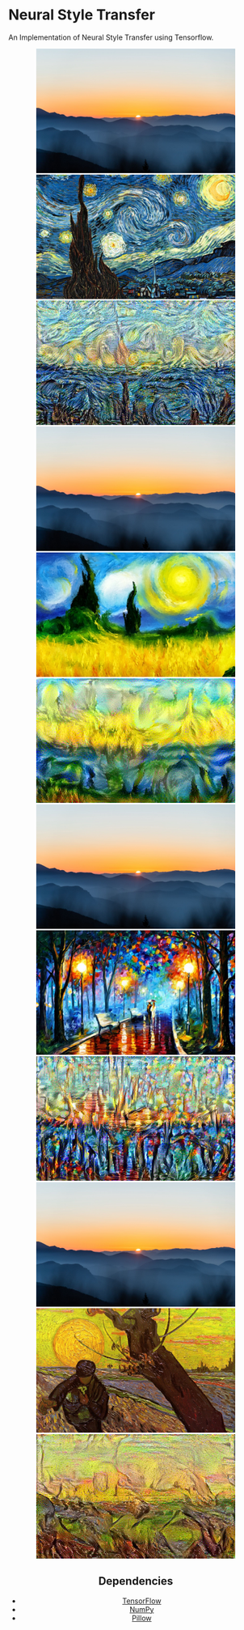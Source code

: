 # Neural Style Transfer

An Implementation of Neural Style Transfer using Tensorflow.

<div align="center">
<img height= "246px" src="assets/content.jpg" alt="content image"/>
<img height= "246px" src="assets/style.jpg" alt="style image"/>
<img height= "246px" src="assets/result.jpg" alt="content image"/>
<br>
<img height= "246px" src="assets/content.jpg" alt="content image"/>
<img height= "246px" src="assets/style2.jpg" alt="style image"/>
<img height= "246px" src="assets/result2.jpg" alt="content image"/>
<br>
<img height= "246px" src="assets/content.jpg" alt="content image"/>
<img height= "246px" src="assets/style3.jpg" alt="style image"/>
<img height= "246px" src="assets/result3.jpg" alt="content image"/>
<br>
<img height= "246px" src="assets/content.jpg" alt="content image"/>
<img height= "246px" src="assets/style4.jpg" alt="style image"/>
<img height= "246px" src="assets/result4.jpg" alt="content image"/>

## Dependencies

- [TensorFlow](https://www.tensorflow.org/)
- [NumPy](https://numpy.org/)
- [Pillow](https://pypi.org/project/Pillow/)
